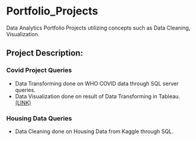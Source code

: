 # Portfolio_Projects

Data Analytics Portfolio Projects utilizing concepts such as Data Cleaning, Visualization.

## Project Description:

### Covid Project Queries

* Data Transforming done on WHO COVID data through SQL server queries.
* Data Visualization done on result of Data Transforming in Tableau. [(LINK)](https://public.tableau.com/app/profile/vinod.sampath/viz/Covid_Viz_Portfolio_Project/Story1)

### Housing Data Queries

* Data Cleaning done on Housing Data from Kaggle through SQL.

